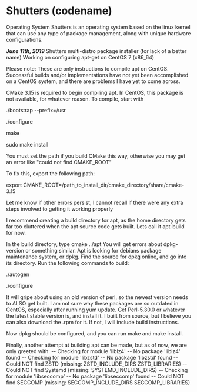 # Shutters (codename)
Operating System
Shutters is an operating system based on the linux kernel that can use any type of package management, along with unique hardware 
configurations.

***June 11th, 2019***
Shutters multi-distro package installer (for lack of a better name)
Working on configuring apt-get on CentOS 7 (x86_64)

Please note: These are only instructions to compile apt on CentOS. Successful builds and/or implementations have not yet been accomplished on a CentOS system, and there are problems I have yet to come across. 

CMake 3.15 is required to begin compiling apt. In CentOS, this package is not available, for whatever reason. 
To compile, start with 

./bootstrap --prefix=/usr

./configure

make

sudo make install 

You must set the path if you build CMake this way, otherwise you may get an error like "could not find CMAKE_ROOT"

To fix this, export the following path:

export CMAKE_ROOT=/path_to_install_dir/cmake_directory/share/cmake-3.15

Let me know if other errors persist, I cannot recall if there were any extra steps involved to getting it working properly

I recommend creating a build directory for apt, as the home directory gets far too cluttered when the apt source code gets built. Lets call it apt-build for now.

In the build directory, type cmake ../apt
You will get errors about dpkg-version or something similar. Apt is looking for debians package maintenance system, or dpkg.
Find the source for dpkg online, and go into its directory. Run the following commands to build:

./autogen

./configure

It will gripe about using an old version of perl, so the newest version needs to ALSO get built. I am not sure why these packages are so outdated in CentOS, especially after running yum update. Get Perl-5.30.0 or whatever the latest stable version is, and install it. I built from source, but I believe you can also download the .rpm for it. If not, I will include build instructions.

Now dpkg should be configured, and you can run make and make install.

Finally, another attempt at building apt can be made, but as of now, we are only greeted with:
-- Checking for module 'liblz4'
--   No package 'liblz4' found
-- Checking for module 'libzstd'
--   No package 'libzstd' found
-- Could NOT find ZSTD (missing: ZSTD_INCLUDE_DIRS ZSTD_LIBRARIES) 
-- Could NOT find Systemd (missing: SYSTEMD_INCLUDE_DIRS) 
-- Checking for module 'libseccomp'
--   No package 'libseccomp' found
-- Could NOT find SECCOMP (missing: SECCOMP_INCLUDE_DIRS SECCOMP_LIBRARIES)




